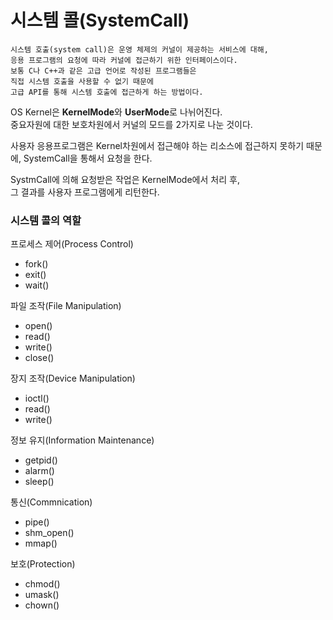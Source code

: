 # 시스템 콜(SystemCall)
```text
시스템 호출(system call)은 운영 체제의 커널이 제공하는 서비스에 대해, 
응용 프로그램의 요청에 따라 커널에 접근하기 위한 인터페이스이다. 
보통 C나 C++과 같은 고급 언어로 작성된 프로그램들은 
직접 시스템 호출을 사용할 수 없기 때문에 
고급 API를 통해 시스템 호출에 접근하게 하는 방법이다.
```

OS Kernel은 **KernelMode**와 **UserMode**로 나뉘어진다.<br>
중요자원에 대한 보호차원에서 커널의 모드를 2가지로 나눈 것이다.<br>

사용자 응용프로그램은 Kernel차원에서 접근해야 하는 리소스에 접근하지 못하기 때문에,
SystemCall을 통해서 요청을 한다.<br>

SystmCall에 의해 요청받은 작업은 KernelMode에서 처리 후,<br>
그 결과를 사용자 프로그램에게 리턴한다.

### 시스템 콜의 역할

프로세스 제어(Process Control)
- fork()
- exit()
- wait()

파일 조작(File Manipulation)
- open()
- read()
- write()
- close()

장지 조작(Device Manipulation)
- ioctl()
- read()
- write()

정보 유지(Information Maintenance)
- getpid()
- alarm()
- sleep()

통신(Commnication)
- pipe()
- shm_open()
- mmap()

보호(Protection)
- chmod()
- umask()
- chown()